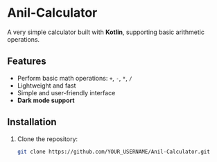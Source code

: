 # Anil-Calculator

A very simple calculator built with **Kotlin**, supporting basic arithmetic operations.

## Features
- Perform basic math operations: `+`, `-`, `*`, `/`
- Lightweight and fast
- Simple and user-friendly interface
- **Dark mode support**

## Installation
1. Clone the repository:
   ```bash
   git clone https://github.com/YOUR_USERNAME/Anil-Calculator.git
